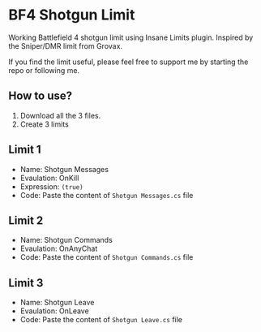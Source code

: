 # BF4 Shotgun Limit

Working Battlefield 4 shotgun limit using Insane Limits plugin. Inspired by the Sniper/DMR limit from Grovax.

If you find the limit useful, please feel free to support me by starting the repo or following me.

## How to use?
1. Download all the 3 files.
2. Create 3 limits

## Limit 1
* Name: Shotgun Messages
* Evaulation: OnKill
* Expression: ```(true)```
* Code: Paste the content of `Shotgun Messages.cs` file

## Limit 2
* Name: Shotgun Commands
* Evaulation: OnAnyChat
* Code: Paste the content of `Shotgun Commands.cs` file

## Limit 3
* Name: Shotgun Leave
* Evaulation: OnLeave
* Code: Paste the content of `Shotgun Leave.cs` file

